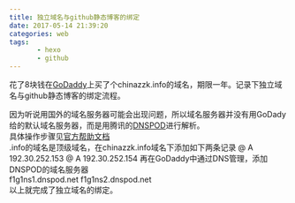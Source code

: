```yaml
---
title: 独立域名与github静态博客的绑定
date: 2017-05-14 21:39:20
categories: web
tags:
       - hexo 
       - github
---
```

花了8块钱在[GoDaddy](https://sg.godaddy.com/)上买了个chinazzk.info的域名，期限一年。记录下独立域名与github静态博客的绑定流程。
<!-- more -->  
因为听说用国外的域名服务器可能会出现问题，所以域名服务器并没有用GoDady给的默认域名服务器，而是用腾讯的[DNSPOD](https://www.dnspod.cn/)进行解析。  
具体操作步骤见[官方帮助文档](https://support.dnspod.cn/Kb/showarticle/tsid/28/)  
.info的域名是顶级域名，在chinazzk.info域名下添加如下两条记录 
 @	A	192.30.252.153
 @	A	192.30.252.154
再在GoDaddy中通过DNS管理，添加DNSPOD的域名服务器  
	f1g1ns1.dnspod.net
	f1g1ns2.dnspod.net  
以上就完成了独立域名的绑定。  